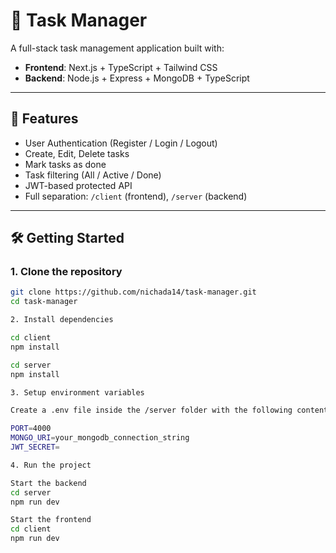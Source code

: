 # 📝 Task Manager

A full-stack task management application built with:

- **Frontend**: Next.js + TypeScript + Tailwind CSS  
- **Backend**: Node.js + Express + MongoDB + TypeScript

---

## 🚀 Features

- User Authentication (Register / Login / Logout)
- Create, Edit, Delete tasks
- Mark tasks as done
- Task filtering (All / Active / Done)
- JWT-based protected API
- Full separation: `/client` (frontend), `/server` (backend)

---

## 🛠️ Getting Started

### 1. Clone the repository

```bash
git clone https://github.com/nichada14/task-manager.git
cd task-manager

2. Install dependencies

cd client
npm install

cd server
npm install

3. Setup environment variables

Create a .env file inside the /server folder with the following content:

PORT=4000
MONGO_URI=your_mongodb_connection_string
JWT_SECRET=

4. Run the project

Start the backend
cd server
npm run dev

Start the frontend
cd client
npm run dev

